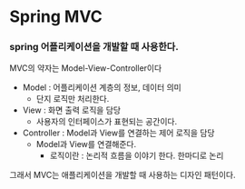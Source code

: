 # Spring MVC

### spring 어플리케이션을 개발할 때 사용한다.

MVC의 약자는 Model-View-Controller이다

- Model : 어플리케이션 계층의 정보, 데이터 의미
    - 단지 로직만 처리한다.
- View : 화면 출력 로직을 담당
    - 사용자의 인터페이스가 표현되는 공간이다.
- Controller : Model과 View를 연결하는 제어 로직을 담당
    - Model과 View를 연결해준다.
        - 로직이란 : 논리적 흐름을 이야기 한다. 
         한마디로 논리

그래서 MVC는 애플리케이션을 개발할 때 사용하는 디자인 패턴이다.